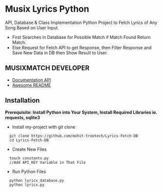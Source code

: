 
# Musix Lyrics Python

API, Database & Class Implementation Python Project to Fetch Lyrics of Any Song Based on User Input.

- First Searches in Database for Possible Match if Match Found Return Match.
- Else Request for Fetch API to get Response, then Filter Response and Save New Data in DB then Show Result to User.




## MUSIXMATCH DEVELOPER

 - [Documentation API](https://developer.musixmatch.com/)
 - [Awesome README](https://github.com/mohit-trootech/Lyrics-Fetch-DB)
## Installation

**Prerequisite: Install Python into Your System, Install Required Libraries ie. requests, sqlite3**

- Install my-project with git clone

```
  git clone https://github.com/mohit-trootech/Lyrics-Fetch-DB
  cd Lyrics-Fetch-DB
```
    
- Create New Files

```
  touch constants.py
  //Add API_KEY Variable in That File
```

- Run Python Files

```
  python lyricx_database.py
  python lyricx.py
```
